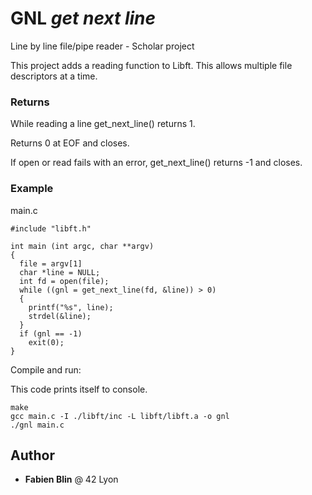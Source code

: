 # GNL *get next line*

Line by line file/pipe reader - Scholar project

This project adds a reading function to Libft. This allows multiple file descriptors at a time.

### Returns

While reading a line get_next_line() returns 1.

Returns 0 at EOF and closes.

If open or read fails with an error, get_next_line() returns -1 and closes.

### Example

main.c

```
#include "libft.h"

int main (int argc, char **argv)
{
  file = argv[1]
  char *line = NULL;
  int fd = open(file);
  while ((gnl = get_next_line(fd, &line)) > 0)
  {
    printf("%s", line);
    strdel(&line);
  }
  if (gnl == -1)
    exit(0);
}
```

Compile and run:

This code prints itself to console.

```
make
gcc main.c -I ./libft/inc -L libft/libft.a -o gnl
./gnl main.c
```

## Author

* **Fabien Blin** @ 42 Lyon
